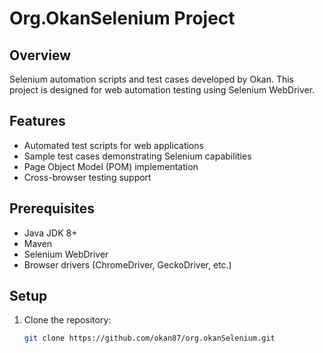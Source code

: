 # Org.OkanSelenium Project  

## Overview  
Selenium automation scripts and test cases developed by Okan. This project is designed for web automation testing using Selenium WebDriver.  

## Features  
- Automated test scripts for web applications  
- Sample test cases demonstrating Selenium capabilities  
- Page Object Model (POM) implementation  
- Cross-browser testing support  

## Prerequisites  
- Java JDK 8+  
- Maven  
- Selenium WebDriver  
- Browser drivers (ChromeDriver, GeckoDriver, etc.)  

## Setup  
1. Clone the repository:  
   ```bash  
   git clone https://github.com/okan87/org.okanSelenium.git  
